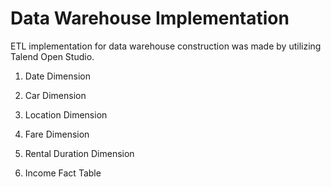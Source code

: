 # Data Warehouse Implementation
ETL implementation for data warehouse construction was made by utilizing Talend Open Studio.

1. Date Dimension
   
2. Car Dimension
   
   
5. Location Dimension
6. Fare Dimension
7. Rental Duration Dimension
8. Income Fact Table
